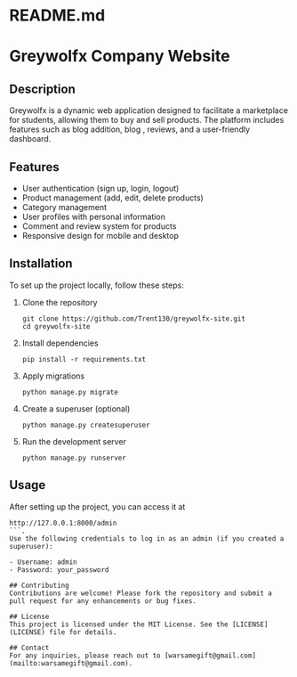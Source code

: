 # README.md

# Greywolfx Company Website

## Description
Greywolfx is a dynamic web application designed to facilitate a marketplace for students, allowing them to buy and sell products. The platform includes features such as blog addition, blog , reviews, and a user-friendly dashboard.

## Features
- User authentication (sign up, login, logout)
- Product management (add, edit, delete products)
- Category management
- User profiles with personal information
- Comment and review system for products
- Responsive design for mobile and desktop

## Installation
To set up the project locally, follow these steps:

1. Clone the repository
    ```
   git clone https://github.com/Trent130/greywolfx-site.git
   cd greywolfx-site
    ```
3. Install dependencies
    ```
   pip install -r requirements.txt
    ```
5. Apply migrations
    ```
   python manage.py migrate
    ```
7. Create a superuser (optional)
    ```
   python manage.py createsuperuser
    ```
9. Run the development server
    ```
   python manage.py runserver
    ```


## Usage
After setting up the project, you can access it at 
```
http://127.0.0.1:8000/admin
```.
Use the following credentials to log in as an admin (if you created a superuser):

- Username: admin
- Password: your_password

## Contributing
Contributions are welcome! Please fork the repository and submit a pull request for any enhancements or bug fixes.

## License
This project is licensed under the MIT License. See the [LICENSE](LICENSE) file for details.

## Contact
For any inquiries, please reach out to [warsamegift@gmail.com](mailto:warsamegift@gmail.com).
